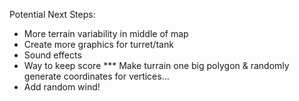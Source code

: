 Potential Next Steps:
 - More terrain variability in middle of map
 - Create more graphics for turret/tank
 - Sound effects
 - Way to keep score
*** Make turrain one big polygon & randomly generate coordinates for vertices...
 - Add random wind!
